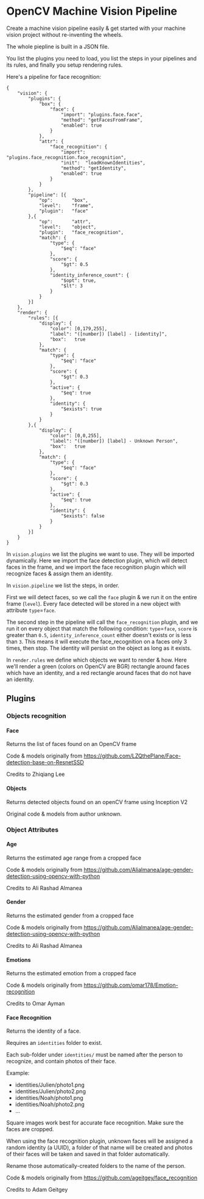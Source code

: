 # OpenCV Machine Vision Pipeline

Create a machine vision pipeline easily & get started with your machine vision project without re-inventing the wheels.

The whole piepline is built in a JSON file.

You list the plugins you need to load, you list the steps in your pipelines and its rules, and finally you setup rendering rules.

Here's a pipeline for face recognition:

    {
        "vision": {
            "plugins": {
                "box": {
                    "face": {
                        "import": "plugins.face.face",
                        "method": "getFacesFromFrame",
                        "enabled": true
                    }
                },
                "attr": {
                    "face_recognition": {
                        "import": "plugins.face_recognition.face_recognition",
                        "init":  "loadKnownIdentities",
                        "method": "getIdentity",
                        "enabled": true
                    }
                }
            },
            "pipeline": [{
                "op":       "box",
                "level":    "frame",
                "plugin":   "face"
            },{
                "op":       "attr",
                "level":    "object",
                "plugin":   "face_recognition",
                "match": {
                    "type": {
                        "$eq": "face"
                    },
                    "score": {
                        "$gt": 0.5
                    },
                    "identity_inference_count": {
                        "$opt": true,
                        "$lt": 3
                    }
                }
            }]
        },
        "render": {
            "rules": [{
                "display": {
                    "color": [0,179,255],
                    "label": "([number]) [label] - [identity]",
                    "box":   true
                },
                "match": {
                    "type": {
                        "$eq": "face"
                    },
                    "score": {
                        "$gt": 0.3
                    },
                    "active": {
                        "$eq": true
                    },
                    "identity": {
                        "$exists": true
                    }
                }
            },{
                "display": {
                    "color": [0,0,255],
                    "label": "([number]) [label] - Unknown Person",
                    "box":   true
                },
                "match": {
                    "type": {
                        "$eq": "face"
                    },
                    "score": {
                        "$gt": 0.3
                    },
                    "active": {
                        "$eq": true
                    },
                    "identity": {
                        "$exists": false
                    }
                }
            }]
        }
    }

In `vision.plugins` we list the plugins we want to use. They will be imported dynamically.
Here we import the face detection plugin, which will detect faces in the frame, and we import the face recognition plugin which will recognize faces & assign them an identity.

In `vision.pipeline` we list the steps, in order.

First we will detect faces, so we call the `face` plugin & we run it on the entire frame (`level`). Every face detected will be stored in a new object with attribute `type`=`face`.

The second step in the pipeline will call the `face_recognition` plugin, and we run it on every object that match the following condition: `type`=`face`, `score` is greater than `0.5`, `identity_inference_count` either doesn't exists or is less than `3`. This means it will execute the face_recognition on a faces only 3 times, then stop. The identity will persist on the object as long as it exists.

In `render.rules` we define which objects we want to render & how. Here we'll render a green (colors on OpenCV are BGR) rectangle around faces which have an identity, and a red rectangle around faces that do not have an identity.

## Plugins

### Objects recognition

#### Face

Returns the list of faces found on an OpenCV frame

Code & models originally from https://github.com/LZQthePlane/Face-detection-base-on-ResnetSSD

Credits to Zhiqiang Lee


#### Objects

Returns detected objects found on an openCV frame using Inception V2

Original code & models from author unknown.


### Object Attributes

#### Age

Returns the estimated age range from a cropped face

Code & models originally from https://github.com/Alialmanea/age-gender-detection-using-opencv-with-python

Credits to Ali Rashad Almanea

#### Gender

Returns the estimated gender from a cropped face

Code & models originally from https://github.com/Alialmanea/age-gender-detection-using-opencv-with-python

Credits to Ali Rashad Almanea


#### Emotions

Returns the estimated emotion from a cropped face

Code & models originally from https://github.com/omar178/Emotion-recognition

Credits to Omar Ayman


#### Face Recognition

Returns the identity of a face.

Requires an `identities` folder to exist.

Each sub-folder under `identities/` must be named after the person to recognize, and contain photos of their face.

Example:

- identities/Julien/photo1.png
- identities/Julien/photo2.png
- identities/Noah/photo1.png
- identities/Noah/photo2.png
- ...

Square images work best for accurate face recognition. Make sure the faces are cropped.

When using the face recognition plugin, unknown faces will be assigned a random identity (a UUID), a folder of that name will be created and photos of their faces will be taken and saved in that folder automatically.

Rename those automatically-created folders to the name of the person.

Code & models originally from https://github.com/ageitgey/face_recognition

Credits to Adam Geitgey





